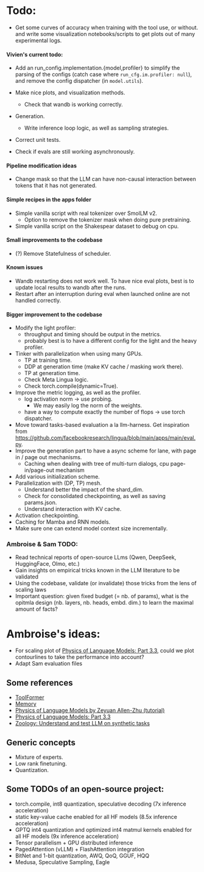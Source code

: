 # Todo:
- Get some curves of accuracy when training with the tool use, or without. and write some visualization notebooks/scripts to get plots out of many experimental logs.

#### Vivien's current todo:

- Add an run_config.implementation.{model,profiler} to simplify the parsing of the configs (catch case where `run_cfg.im.profiler: null`), and remove the config dispatcher (in `model.utils`).

- Make nice plots, and visualization methods.
    - Check that wandb is working correctly.
- Generation.
    - Write inference loop logic, as well as sampling strategies.

- Correct unit tests.
- Check if evals are still working asynchronously.

#### Pipeline modification ideas
- Change mask so that the LLM can have non-causal interaction between tokens that it has not generated.

#### Simple recipes in the apps folder
- Simple vanilla script with real tokenizer over SmolLM v2.
    - Option to remove the tokenizer mask when doing pure pretraining.
- Simple vanilla script on the Shakespear dataset to debug on cpu.

#### Small improvements to the codebase
- (?) Remove Statefulness of scheduler.

#### Known issues
- Wandb restarting does not work well. To have nice eval plots, best is to update local results to wandb after the runs.
- Restart after an interruption during eval when launched online are not handled correctly.

#### Bigger improvement to the codebase
- Modify the light profiler: 
    - throughput and timing should be output in the metrics.
    - probably best is to have a different config for the light and the heavy profiler.
- Tinker with parallelization when using many GPUs.
    - TP at training time.
    - DDP at generation time (make KV cache / masking work there).
    - TP at generation time.
    - Check Meta Lingua logic.
    - Check torch.compile(dynamic=True).
- Improve the metric logging, as well as the profiler.
    - log activation norm -> use probing.
        - We may easily log the norm of the weights.
    - have a way to compute exactly the number of flops -> use torch dispatcher.
- Move toward tasks-based evaluation a la llm-harness. Get inspiration from https://github.com/facebookresearch/lingua/blob/main/apps/main/eval.py.
- Improve the generation part to have a async scheme for lane, with page in / page out mechanisms.
    - Caching when dealing with tree of multi-turn dialogs, cpu page-in/page-out mechanism
- Add various initialization scheme.
- Parallelization with (DP, TP) mesh.
    - Understand better the impact of the shard_dim.
    - Check for consolidated checkpointing, as well as saving params.json.
    - Understand interaction with KV cache.
- Activation checkpointing.
- Caching for Mamba and RNN models.
- Make sure one can extend model context size incrementally.

### Ambroise & Sam TODO:
- Read technical reports of open-source LLms (Qwen, DeepSeek, HuggingFace, Olmo, etc.)
- Gain insights on empirical tricks known in the LLM literature to be validated
- Using the codebase, validate (or invalidate) those tricks from the lens of scaling laws
- Important question: given fixed budget (= nb. of params), what is the opitmla design (nb. layers, nb. heads, embd. dim.) to learn the
maximal amount of facts?

# Ambroise's ideas:
- For scaling plot of [Physics of Language Models: Part 3.3](https://arxiv.org/pdf/2404.05405), could we plot contourlines to take the performance into account?
- Adapt Sam evaluation files

## Some references
- [ToolFormer](https://arxiv.org/pdf/2302.04761)
- [Memory](https://arxiv.org/pdf/2407.01178v1)
- [Physics of Language Models by Zeyuan Allen-Zhu (tutorial)](https://www.youtube.com/watch?v=yBL7J0kgldU)
- [Physics of Language Models: Part 3.3](https://arxiv.org/pdf/2404.05405)
- [Zoology: Understand and test LLM on synthetic tasks](https://github.com/HazyResearch/zoology)

## Generic concepts
- Mixture of experts.
- Low rank finetuning.
- Quantization.


## Some TODOs of an open-source project:
- torch.compile, int8 quantization, speculative decoding (7x inference acceleration)
- static key-value cache enabled for all HF models (8.5x inference acceleration)
- GPTQ int4 quantization and optimized int4 matmul kernels enabled for all HF models (9x inference acceleration)
- Tensor parallelism + GPU distributed inference
- PagedAttention (vLLM) + FlashAttention integration
- BitNet and 1-bit quantization, AWQ, QoQ, GGUF, HQQ
- Medusa, Speculative Sampling, Eagle
